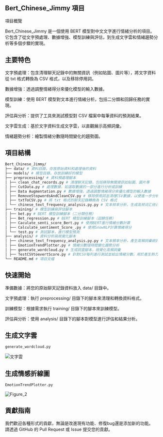 
## Bert_Chinese_Jimmy 項目

項目概覽

Bert_Chinese_Jimmy 是一個使用 BERT 模型對中文文字進行情緒分析的項目。 它包含了從文字預處理、數據增強、模型訓練與評估，到生成文字雲和情緒趨勢分析等多個步驟的實現。



## 主要特色


文字預處理：包含清理聊天記錄中的無關資訊（例如貼圖、圖片等），將文字資料從 txt 格式轉換為 CSV 格式，以及移除停用詞。

數據增強：透過調整情緒得分來優化模型的輸入數據。

模型訓練：使用 BERT 模型對文本進行情緒分析，包括二分類和回歸任務的實現。

評估與分析：提供了工具來測試模型對 CSV 檔案中每筆資料的預測結果。

文字雲生成：基於文字資料生成文字雲，以直觀展示高頻詞彙。

情緒趨勢分析：繪製情緒分數隨時間變化的趨勢圖。

## 項目結構


```bash
Bert_Chinese_Jimmy/
├── data/ # 資料目錄，存放原始資料和處理後的資料
├── models/ # 模型目錄，存放訓練好的模型
├── preprocessing/ # 資料預處理腳本
│ ├── clean_chat_records.py # 清理聊天記錄，包括移除無關資訊如貼圖、圖片等
│ ├── CutData.py # 處理數據，如選取數據的一部分進行分析或訓練
│ ├── Data Augmentation.py # 數據增強，透過調整情緒得分來優化模型的輸入數據
│ ├── RemoveStopwordsAndCleanCSV.py # 移除停用詞並清理CSV數據，以便進一步分析
│ ├── txtToCSV.py # 將 txt 格式的聊天記錄轉換為 CSV 格式
│ └── chinese_text_frequency_analysis.py.py # 文本频率分析，生成高频词汇统计
├── training/ # 模型訓練與評估腳本
│ ├── bet.py # BERT 模型訓練腳本（二分類任務）
│ ├── Bet_regression.py # BERT 模型訓練腳本（迴歸任務）
│ ├── Caculate_senti_score_Bert.py # 使用BERT進行情緒分數計算
│ ├── Calculate_sentiment_Score_.py # 使用SnowNLP計算情緒得分
│ └── test.py # 測試腳本，進行模型預測
├── analysis/ # 資料分析與視覺化腳本
│ ├── chinese_text_frequency_analysis.py.py # 文本頻率分析，產生高頻詞彙統計
│ ├── EmotionTrendPlotter.py # 情緒分數隨時間變化趨勢分析
│ ├── generate_wordcloud.py # 生成詞雲腳本，視覺化高頻詞彙
│ ├── TestCSVtoevertScore.py # 針對CSV每列進行測試並給出情緒分數，用於產生熱力圖
└── README.md # 項目文檔

```


## 快速開始

準備數據：將您的原始聊天記錄資料放入 data/ 目錄中。

文字預處理：執行 preprocessing/ 目錄下的腳本來清理和轉換資料格式。

訓練模型：根據需求執行 training/ 目錄下的腳本來訓練模型。

評估與分析：使用 analysis/ 目錄下的腳本對模型進行評估和結果分析。
## 生成文字雲

```bash
generate_wordcloud.py
```
![文字雲](https://github.com/9270123a/Bert_Chinese_Jimmy/assets/157206678/6c7f7fb5-ca42-4c01-a632-086c7ec11a13)

## 生成情感折線圖
```bash
EmotionTrendPlotter.py
```
![Figure_2](https://github.com/9270123a/Bert_Chinese_Jimmy/assets/157206678/90296c05-2a84-4e85-b9d9-23b06b5e6981)


## 貢獻指南


我們歡迎各種形式的貢獻，無論是改進現有功能、修復bug還是添加新的功能。 請透過 GitHub 的 Pull Request 或 Issue 提交您的貢獻。

